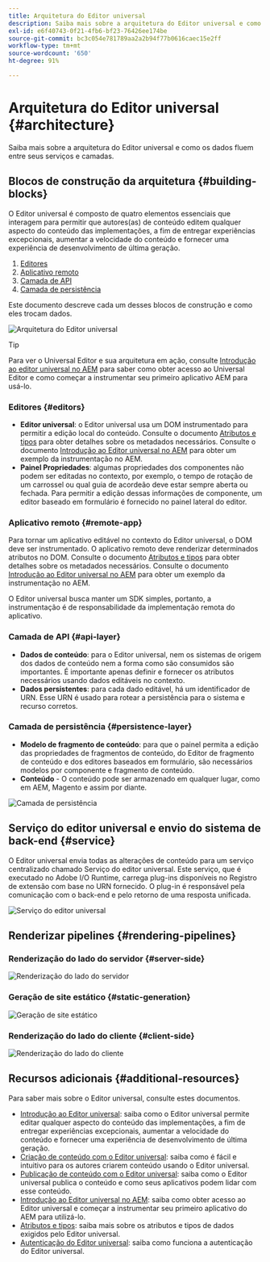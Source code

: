 ```yaml
---
title: Arquitetura do Editor universal
description: Saiba mais sobre a arquitetura do Editor universal e como os dados fluem entre seus serviços e camadas.
exl-id: e6f40743-0f21-4fb6-bf23-76426ee174be
source-git-commit: bc3c054e781789aa2a2b94f77b0616caec15e2ff
workflow-type: tm+mt
source-wordcount: '650'
ht-degree: 91%

---
```



# Arquitetura do Editor universal {#architecture}

Saiba mais sobre a arquitetura do Editor universal e como os dados fluem entre seus serviços e camadas.

## Blocos de construção da arquitetura {#building-blocks}

O Editor universal é composto de quatro elementos essenciais que interagem para permitir que autores(as) de conteúdo editem qualquer aspecto do conteúdo das implementações, a fim de entregar experiências excepcionais, aumentar a velocidade do conteúdo e fornecer uma experiência de desenvolvimento de última geração.

1. [Editores](#editors)
1. [Aplicativo remoto](#remote-app)
1. [Camada de API](#api-layer)
1. [Camada de persistência](#persistence-layer)

Este documento descreve cada um desses blocos de construção e como eles trocam dados.

![Arquitetura do Editor universal](assets/architecture.png)

>[!TIP]
>
>Para ver o Universal Editor e sua arquitetura em ação, consulte [Introdução ao editor universal no AEM](getting-started.md) para saber como obter acesso ao Universal Editor e como começar a instrumentar seu primeiro aplicativo AEM para usá-lo.

### Editores {#editors}

* **Editor universal**: o Editor universal usa um DOM instrumentado para permitir a edição local do conteúdo. Consulte o documento [Atributos e tipos](attributes-types.md) para obter detalhes sobre os metadados necessários. Consulte o documento [Introdução ao Editor universal no AEM](getting-started.md) para obter um exemplo da instrumentação no AEM.
* **Painel Propriedades**: algumas propriedades dos componentes não podem ser editadas no contexto, por exemplo, o tempo de rotação de um carrossel ou qual guia de acordeão deve estar sempre aberta ou fechada. Para permitir a edição dessas informações de componente, um editor baseado em formulário é fornecido no painel lateral do editor.

### Aplicativo remoto {#remote-app}

Para tornar um aplicativo editável no contexto do Editor universal, o DOM deve ser instrumentado. O aplicativo remoto deve renderizar determinados atributos no DOM. Consulte o documento [Atributos e tipos](attributes-types.md) para obter detalhes sobre os metadados necessários. Consulte o documento [Introdução ao Editor universal no AEM](getting-started.md) para obter um exemplo da instrumentação no AEM.

O Editor universal busca manter um SDK simples, portanto, a instrumentação é de responsabilidade da implementação remota do aplicativo.

### Camada de API {#api-layer}

* **Dados de conteúdo**: para o Editor universal, nem os sistemas de origem dos dados de conteúdo nem a forma como são consumidos são importantes. É importante apenas definir e fornecer os atributos necessários usando dados editáveis no contexto.
* **Dados persistentes**: para cada dado editável, há um identificador de URN. Esse URN é usado para rotear a persistência para o sistema e recurso corretos.

### Camada de persistência {#persistence-layer}

* **Modelo de fragmento de conteúdo**: para que o painel permita a edição das propriedades de fragmentos de conteúdo, do Editor de fragmento de conteúdo e dos editores baseados em formulário, são necessários modelos por componente e fragmento de conteúdo.
* **Conteúdo** - O conteúdo pode ser armazenado em qualquer lugar, como em AEM, Magento e assim por diante.

![Camada de persistência](assets/persistence-layer.png)

## Serviço do editor universal e envio do sistema de back-end {#service}

O Editor universal envia todas as alterações de conteúdo para um serviço centralizado chamado Serviço do editor universal. Este serviço, que é executado no Adobe I/O Runtime, carrega plug-ins disponíveis no Registro de extensão com base no URN fornecido. O plug-in é responsável pela comunicação com o back-end e pelo retorno de uma resposta unificada.

![Serviço do editor universal](assets/universal-editor-service.png)

## Renderizar pipelines {#rendering-pipelines}

### Renderização do lado do servidor {#server-side}

![Renderização do lado do servidor](assets/server-side.png)

### Geração de site estático {#static-generation}

![Geração de site estático](assets/static-generation.png)

### Renderização do lado do cliente {#client-side}

![Renderização do lado do cliente](assets/client-side.png)

## Recursos adicionais {#additional-resources}

Para saber mais sobre o Editor universal, consulte estes documentos.

* [Introdução ao Editor universal](introduction.md): saiba como o Editor universal permite editar qualquer aspecto do conteúdo das implementações, a fim de entregar experiências excepcionais, aumentar a velocidade do conteúdo e fornecer uma experiência de desenvolvimento de última geração.
* [Criação de conteúdo com o Editor universal](authoring.md): saiba como é fácil e intuitivo para os autores criarem conteúdo usando o Editor universal.
* [Publicação de conteúdo com o Editor universal](publishing.md): saiba como o Editor universal publica o conteúdo e como seus aplicativos podem lidar com esse conteúdo.
* [Introdução ao Editor universal no AEM](getting-started.md): saiba como obter acesso ao Editor universal e começar a instrumentar seu primeiro aplicativo do AEM para utilizá-lo.
* [Atributos e tipos](attributes-types.md): saiba mais sobre os atributos e tipos de dados exigidos pelo Editor universal.
* [Autenticação do Editor universal](authentication.md): saiba como funciona a autenticação do Editor universal.
